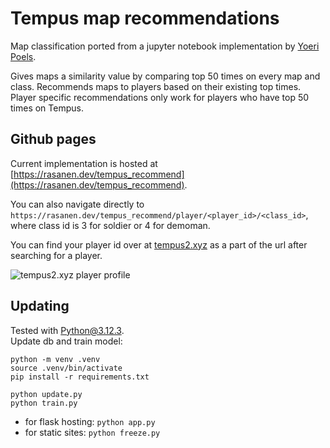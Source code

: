 # Tempus map recommendations

Map classification ported from a jupyter notebook implementation by [Yoeri Poels](https://github.com/yoeripoels).

Gives maps a similarity value by comparing top 50 times on every map and class. Recommends maps to players based on their existing top times. Player specific recommendations only work for players who have top 50 times on Tempus.

## Github pages

Current implementation is hosted at [https://rasanen.dev/tempus_recommend](https://rasanen.dev/tempus_recommend).

You can also navigate directly to `https://rasanen.dev/tempus_recommend/player/<player_id>/<class_id>`, where class id is 3 for soldier or 4 for demoman.

You can find your player id over at [tempus2.xyz](https://tempus2.xyz) as a part of the url after searching for a player.

![tempus2.xyz player profile](readme/tempus-xyz.png)

## Updating

Tested with Python@3.12.3.  
Update db and train model:

```
python -m venv .venv
source .venv/bin/activate
pip install -r requirements.txt

python update.py
python train.py
```

- for flask hosting: `python app.py`
- for static sites: `python freeze.py`
